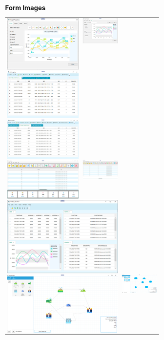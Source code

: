 ## Form Images

  <table style="padding: 0; border=0;">
  <tr style="padding: 10; border=0;">
    <td valign="top"><img src="graph_properties_chart.jpg" title="Design" width="500" style="display: inline-block; margin: 0 auto; vertical-align:top;"></td>
    <td valign="top"><img src="graph_properties_printt.jpg" title="Design" width="500" style="display: inline-block; margin: 0 auto; vertical-align:top;"></td>
  </tr>
  
  
  <tr>
    <td valign="top"><img src="ASCII_Log_View.jpg" title="Design" style="display: inline-block; margin: 0 auto;                         vertical-align:top;">
    </td>
  </tr>

  <tr>
    <td valign="top"><img src="ASCII_Log_View2.jpg" title="Design" style="display: inline-block; margin: 0 auto;                       vertical-align:top;">
    </td>
  </tr>
  
  
  <tr>    
      <td valign="top"><img src="window1.jpg" title="Design" width="500" style="display: inline-block; margin: 0 auto; vertical-align:top;"></td>
      <td valign="top"><img src="window2.jpg" title="Design" width="500" style="display: inline-block; margin: 0 auto; vertical-align:top;"></td>
  </tr>

   <tr>    
      <td valign="top" colspan="2"><img src="history_monitor.jpg" title="Design" style="display: inline-block; margin: 0 auto; vertical-align:top;"></td>
  </tr>

   <tr>    
      <td colspan="2" valign="top"><img src="Diagram02.jpg" title="Design" width="500" style="display: inline-block; margin: 0 auto; vertical-align:top;"></td>
      <td colspan="2" valign="top"><img src="Diagram03.jpg" title="Design" width="500" style="display: inline-block; margin: 0 auto; vertical-align:top;"></td>
  </tr>
 </table>
